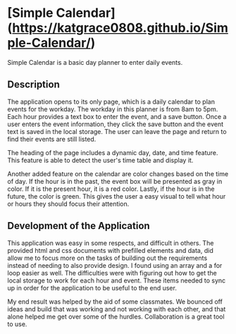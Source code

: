 # [Simple Calendar] (https://katgrace0808.github.io/Simple-Calendar/)

Simple Calendar is a basic day planner to enter daily events.

## Description

The application opens to its only page, which is a daily calendar to plan events for the workday.   The workday in this 
planner is from 8am to 5pm.  Each hour provides a text box to enter the event, and a save button.  Once a user enters 
the event information, they click the save button and the event text is saved in the local storage.  The user can 
leave the page and return to find their events are still listed. 

The heading of the page includes a dynamic day, date, and time feature.  This feature is able to detect the user's time
table and display it.  

Another added feature on the calendar are color changes based on the time of day.  If the hour is in the past, the event 
box will be presented as gray in color.  If it is the present hour, it is a red color.  Lastly, if the hour is in the 
future, the color is green.  This gives the user a easy visual to tell what hour or hours they should focus their attention.

## Development of the Application

This application was easy in some respects, and difficult in others.  The provided html and css documents with prefilled 
elements and data, did allow me to focus more on the tasks of building out the requirements instead of needing to also
provide design.  I found using an array and a for loop easier as well.  The difficulties were with figuring out how to
get the local storage to work for each hour and event.  These items needed to sync up in order for the application to 
be useful to the end user.

My end result was helped by the aid of some classmates.  We bounced off ideas and build that was working and not working
with each other, and that alone helped me get over some of the hurdles. Collaboration is a great tool to use.
